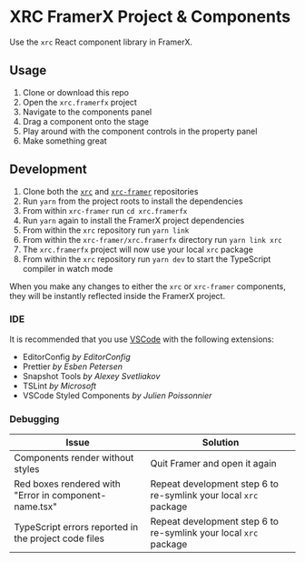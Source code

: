# XRC FramerX Project & Components

Use the `xrc` React component library in FramerX.

## Usage

1. Clone or download this repo
2. Open the `xrc.framerfx` project
3. Navigate to the components panel
4. Drag a component onto the stage
5. Play around with the component controls in the property panel
6. Make something great

## Development

1. Clone both the [`xrc`][xrc-repository] and [`xrc-framer`][xrc-framer-repository] repositories
2. Run `yarn` from the project roots to install the dependencies
3. From within `xrc-framer` run `cd xrc.framerfx`
4. Run `yarn` again to install the FramerX project dependencies
5. From within the `xrc` repository run `yarn link`
6. From within the `xrc-framer/xrc.framerfx` directory run `yarn link xrc`
7. The `xrc.framerfx` project will now use your local `xrc` package
8. From within the `xrc` repository run `yarn dev` to start the TypeScript compiler in watch mode

When you make any changes to either the `xrc` or `xrc-framer` components, they will be instantly reflected inside the FramerX project.

### IDE

It is recommended that you use [VSCode][vscode] with the following extensions:

- EditorConfig _by EditorConfig_
- Prettier _by Esben Petersen_
- Snapshot Tools _by Alexey Svetliakov_
- TSLint _by Microsoft_
- VSCode Styled Components _by Julien Poissonnier_

### Debugging

| Issue                                                 | Solution                                                         |
| ----------------------------------------------------- | ---------------------------------------------------------------- |
| Components render without styles                      | Quit Framer and open it again                                    |
| Red boxes rendered with "Error in component-name.tsx" | Repeat development step 6 to re-symlink your local `xrc` package |
| TypeScript errors reported in the project code files  | Repeat development step 6 to re-symlink your local `xrc` package |

[vscode]: https://code.visualstudio.com
[xrc-repository]: https://github.com/wagerfield/xrc
[xrc-framer-repository]: https://github.com/wagerfield/xrc-framer
